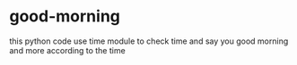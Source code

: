 # good-morning
this python code use time module to check time and say you good morning and more according to the time
